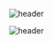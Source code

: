 ![header](https://capsule-render.vercel.app/api?type=venom&color=FA7000&height=300&section=header&text=Hello%20SEJIN%20World!)


![header](https://capsule-render.vercel.app/api?type=wave&color=auto&height=300&section=header&text=capsule%20render&fontSize=90)
